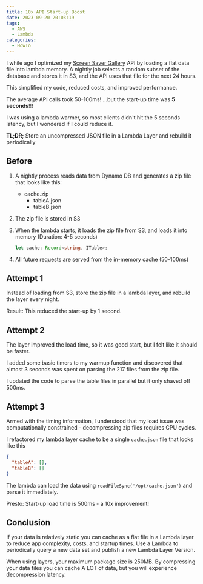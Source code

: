 ```yaml
---
title: 10x API Start-up Boost
date: 2023-09-20 20:03:19
tags:
  - AWS
  - Lambda
categories:
  - HowTo
---
```


I while ago I optimized my [Screen Saver Gallery](https://bliskavka.com/Screen-Saver-Gallery) API by loading a flat data file into lambda memory. A nightly job selects a random subset of the database and stores it in S3, and the API uses that file for the next 24 hours.

This simplified my code, reduced costs, and improved performance.

The average API calls took 50-100ms! ...but the start-up time was **5 seconds**!!!

I was using a lambda warmer, so most clients didn't hit the 5 seconds latency, but I wondered if I could reduce it.

**TL;DR;** Store an uncompressed JSON file in a Lambda Layer and rebuild it periodically

## Before

1. A nightly process reads data from Dynamo DB and generates a zip file that looks like this:

   - cache.zip
     - tableA.json
     - tableB.json

2. The zip file is stored in S3
3. When the lambda starts, it loads the zip file from S3, and loads it into memory (Duration: 4-5 seconds)

   ```typescript
   let cache: Record<string, ITable>;
   ```

4. All future requests are served from the in-memory cache (50-100ms)

## Attempt 1

Instead of loading from S3, store the zip file in a lambda layer, and rebuild the layer every night.

Result: This reduced the start-up by 1 second.

## Attempt 2

The layer improved the load time, so it was good start, but I felt like it should be faster.

I added some basic timers to my warmup function and discovered that almost 3 seconds was spent on parsing the 217 files from the zip file.

I updated the code to parse the table files in parallel but it only shaved off 500ms.

## Attempt 3

Armed with the timing information, I understood that my load issue was computationally constrained - decompressing zip files requires CPU cycles.

I refactored my lambda layer cache to be a single `cache.json` file that looks like this

```json
{
  "tableA": [],
  "tableB": []
}
```

The lambda can load the data using `readFileSync('/opt/cache.json')` and parse it immediately.

Presto: Start-up load time is 500ms - a 10x improvement!

## Conclusion

If your data is relatively static you can cache as a flat file in a Lambda layer to reduce app complexity, costs, and startup times. Use a Lambda to periodically query a new data set and publish a new Lambda Layer Version.

When using layers, your maximum package size is 250MB. By compressing your data files you can cache A LOT of data, but you will experience decompression latency.
